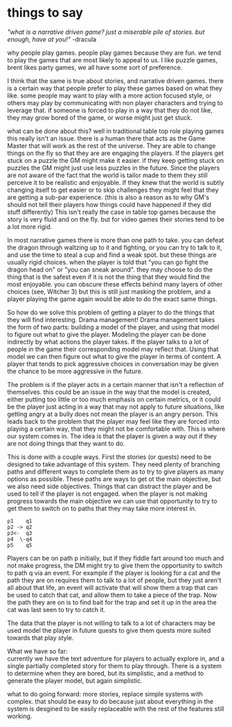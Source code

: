 # things to say

_"what is a narrative driven game? just a miserable pile of stories. but enough, have at you!"_
-dracula 

why people play games.
people play games because they are fun. we tend to play the games that are most likely to appeal to us.
I like puzzle games, brent likes party games, we all have some sort of preference.

I think that the same is true about stories, and narrative driven games. there is a certain way that people prefer to play these games based on what they like. some people may want to play with a more action focused style, or others may play by communicating with non player characters and trying to leverage that. if someone is forced to play in a way that they do not like, they may grow bored of the game, or worse might just get stuck.

what can be done about this? well in traditional table top role playing games this really isn't an issue. there is a human there that acts as the Game Master that will work as the rest of the universe. They are able to change things on the fly so that they are are engaging the players. If the players get stuck on a puzzle the GM might make it easier. if they keep getting stuck on puzzles the GM might just use less puzzles in the future. Since the players are not aware of the fact that the world is tailor made to them they still perceive it to be realistic and enjoyable. If they knew that the world is subtly changing itself to get easier or to skip challenges they might feel that they are getting a sub-par experience. (this is also a reason as to why GM's should not tell their players how things could have happened if they did stuff differently) This isn't really the case in table top games because the story is very fluid and on the fly. but for video games their stories tend to be a lot more rigid.

In most narrative games there is more than one path to take. you can defeat the dragon through waltzing up to it and fighting, or you can try to talk to it, and use the time to steal a cup and find a weak spot. but these things are usually rigid choices. when the player is told that "you can go fight the dragon head on" or "you can sneak around". they may choose to do the thing that is the safest even if it is not the thing that they would find the most enjoyable. you can obscure these effects behind many layers of other choices (see, Witcher 3) but this is still just masking the problem, and a player playing the game again would be able to do the exact same things.

So how do we solve this problem of getting a player to do the things that they will find interesting. Drama management! Drama management takes the form of two parts: building a model of the player, and using that model to figure out what to give the player. Modeling the player can be done indirectly by what actions the player takes. If the player talks to a lot of people in the game their corresponding model may reflect that. Using that model we can then figure out what to give the player in terms of content. A player that tends to pick aggressive choices in conversation may be given the chance to be more aggressive in the future. 

The problem is if the player acts in a certain manner that isn't a reflection of themselves. this could be an issue in the way that the model is created, either putting too little or too much emphasis on certain metrics, or it could be the player just acting in a way that may not apply to future situations, like getting angry at a bully does not mean the player is an angry person. This leads back to the problem that the player may feel like they are forced into playing a certain way, that they might not be comfortable with. This is where our system comes in. The idea is that the player is given a way out if they are not doing things that they want to do.

This is done with a couple ways. First the stories (or quests) need to be designed to take advantage of this system. They need plenty of branching paths and different ways to complete them as to try to give players as many options as possible. These paths are ways to get ot the main objective, but we also need side objectives. Things that can distract the player and be used to tell if the player is not engaged. when the player is not making progress towards the main objective we can use that opportunity to try to get them to switch on to paths that they may take more interest in.

```
p1    q1
p2 -> q2
p3<-  q3
p4  \-q4
p5    q5
```

Players can be on path p initially, but if they fiddle fart around too much and not make progress, the DM might try to give them the opportunity to switch to path q via an event. For example if the player is looking for a cat and the path they are on requires them to talk to a lot of people, but they just aren't all about that life, an event will activate that will show them a trap that can be used to catch that cat, and allow them to take a piece of the trap. Now the path they are on is to find bait for the trap and set it up in the area the cat was last seen to try to catch it.

The data that the player is not willing to talk to a lot of characters may be used model the player in future quests to give them quests more suited towards that play style.

What we have so far:  
currently we have the text adventure for players to actually explore in, and a single partially completed story for them to play through. There is a system to determine when they are bored, but its simplistic, and a method to generate the player model, but again simplistic. 

what to do going forward:
more stories, replace simple systems with complex. that should be easy to do because just about everything in the system is desgined to be easily replaceable with the rest of the features still working.  
  

